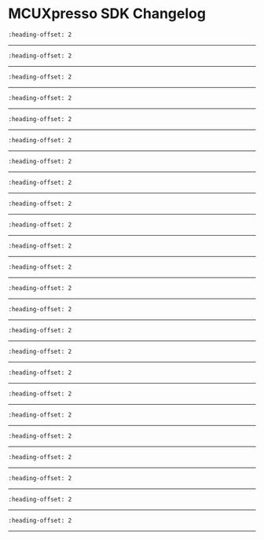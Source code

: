 # MCUXpresso SDK Changelog

```{include} /examples/_boards/lpcxpresso804/ChangeLog_board.md
:heading-offset: 2
```
---
```{include} /drivers/lpc_acomp/doxygen/ChangeLog_acomp.md
:heading-offset: 2
```
---
```{include} /drivers/lpc_adc/doxygen/ChangeLog_adc.md
:heading-offset: 2
```
---
```{include} /drivers/capt/doxygen/ChangeLog_capt.md
:heading-offset: 2
```
---
```{include} /devices/LPC/LPC800/LPC804/drivers/doxygen/ChangeLog_clock.md
:heading-offset: 2
```
---
```{include} /drivers/common/doxygen/ChangeLog_common.md
:heading-offset: 2
```
---
```{include} /drivers/lpc_crc/doxygen/ChangeLog_crc.md
:heading-offset: 2
```
---
```{include} /drivers/ctimer/doxygen/ChangeLog_ctimer.md
:heading-offset: 2
```
---
```{include} /drivers/lpc_dac/doxygen/ChangeLog_dac.md
:heading-offset: 2
```
---
```{include} /drivers/lpc_gpio/doxygen/ChangeLog_gpio.md
:heading-offset: 2
```
---
```{include} /drivers/lpc_i2c/doxygen/ChangeLog_i2c.md
:heading-offset: 2
```
---
```{include} /drivers/iap/doxygen/ChangeLog_iap.md
:heading-offset: 2
```
---
```{include} /drivers/lpc_iocon_lite/doxygen/ChangeLog_iocon.md
:heading-offset: 2
```
---
```{include} /drivers/mrt/doxygen/ChangeLog_mrt.md
:heading-offset: 2
```
---
```{include} /drivers/pint/doxygen/ChangeLog_pint.md
:heading-offset: 2
```
---
```{include} /drivers/plu/doxygen/ChangeLog_plu.md
:heading-offset: 2
```
---
```{include} /devices/LPC/LPC800/LPC804/drivers/doxygen/ChangeLog_power.md
:heading-offset: 2
```
---
```{include} /devices/LPC/LPC800/LPC804/drivers/doxygen/ChangeLog_reset.md
:heading-offset: 2
```
---
```{include} /drivers/lpc_minispi/doxygen/ChangeLog_spi.md
:heading-offset: 2
```
---
```{include} /drivers/swm/doxygen/ChangeLog_swm.md
:heading-offset: 2
```
---
```{include} /drivers/syscon/doxygen/ChangeLog_syscon.md
:heading-offset: 2
```
---
```{include} /drivers/lpc_miniusart/doxygen/ChangeLog_usart.md
:heading-offset: 2
```
---
```{include} /drivers/wkt/doxygen/ChangeLog_wkt.md
:heading-offset: 2
```
---
```{include} /drivers/wwdt/doxygen/ChangeLog_wwdt.md
:heading-offset: 2
```
---
